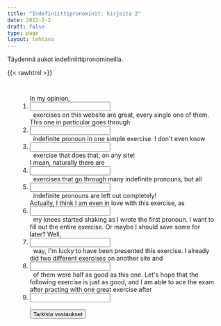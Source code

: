 ```yaml
---
title: "Indefiniittipronominit: kirjoita 2"
date: 2022-2-2
draft: false
type: page
layout: tehtava
---
```


Täydennä aukot indefiniittipronomineilla.

{{< rawhtml >}}
<div class="tehtava">
<form autocomplete="off">
  <ol>
  
<section>
In my opinion,&nbsp;<li><input id="q1" type="text"/><span></span></li>&nbsp; exercises on this website are great, every single one of them. This one in particular goes through &nbsp;<li><input id="q2" type="text"/><span></span></li>&nbsp; indefinite pronoun in one simple exercise. I don't even know &nbsp;<li><input id="q3" type="text"/><span></span></li>&nbsp; exercise that does that, on any site!<br>
I mean, naturally there are &nbsp;<li><input id="q4" type="text"/><span></span></li>&nbsp; exercises that go through many indefinite pronouns, but all &nbsp;<li><input id="q5" type="text"/><span></span></li>&nbsp; indefinite pronouns are left out completely!
<br> Actually, I think I am even in love with this exercise, as &nbsp;<li><input id="q6" type="text"/><span></span></li>&nbsp; my knees started shaking as I wrote the first pronoun. I want to fill out the entire exercise. Or maybe I should save some for later? Well, &nbsp;<li><input id="q7" type="text"/><span></span></li>&nbsp; way, I'm lucky to have been presented this exercise. I already did two different exercises on another site and &nbsp;<li><input id="q8" type="text"/><span></span></li>&nbsp; of them were half as good as this one. Let's hope that the following exercise is just as good, and I am able to ace the exam after practing with one great exercise after &nbsp;<li><input id="q9" type="text"/><span></span></li>.
  
 <link rel="stylesheet" type="text/css" href="/css/kirjoita1.css"/>

<div id="buttonWrapper">
   <input type="submit" id="submit" value="Tarkista vastaukset" />
   </div>
</form>

</div>

<style>
  .tehtava section{
    padding: 2em;
  }
</style>

<script>
var answers = {
  "q1": ["all"],
  "q2": ["each"],
  "q3": ["another"],
  "q4": ["some", "other"],
  "q5": ["the other"],
  "q6": ["both"],
  "q7": ["either"],
  "q8": ["neither"],
  "q9": ["another"],
};

function markAnswers() {
  $("input[type='text']").each(function() {
    console.log($.inArray(this.value, answers[this.id]));
    if ($.inArray(this.value.toLowerCase().trim(), answers[this.id]) === -1) {
      $(this).parent()[0].setAttribute("class", "vaarin");
    } else {
      $(this).parent()[0].setAttribute("class", "oikein");
    }
  })
}

$("form").on("submit", function(e) {
  e.preventDefault();
  markAnswers();
});

const input = document.querySelector('.tehtava input');
const span = document.querySelector('.tehtava span');

document.querySelectorAll("input").forEach(elem => elem.addEventListener('input', function (event) {
    span.innerHTML = this.value.replace(/\s/g, '&nbsp;');
    this.style.width = span.offsetWidth + 'px';
}));

</script>
</rawhtml>